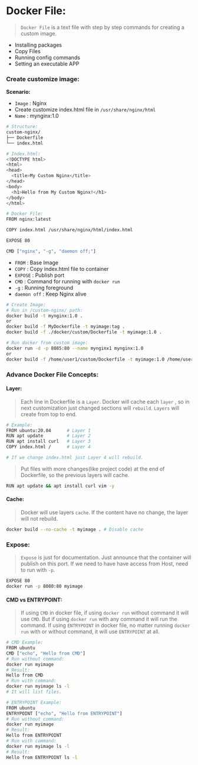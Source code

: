 # Docker File:

> `Docker File` is a text file with step by step commands for creating a custom image.
  * Installing packages
  * Copy Files
  * Running config commands
  * Setting an executable APP

### Create customize image:

**Scenario:**
* `Image` : Nginx
* Create customize index.html file in `/usr/share/nginx/html` 
* `Name` : mynginx:1.0

```sh
# Structure:
custom-nginx/
├── Dockerfile
└── index.html
```
```sh
# Index.html:
<!DOCTYPE html>
<html>
<head>
  <title>My Custom Nginx</title>
</head>
<body>
  <h1>Hello from My Custom Nginx!</h1>
</body>
</html>
```
```sh
# Docker File:
FROM nginx:latest

COPY index.html /usr/share/nginx/html/index.html

EXPOSE 80

CMD ["nginx", "-g", "daemon off;"]
```
* `FROM` : Base Image
* `COPY` : Copy index.html file to container
* `EXPOSE` : Publish port
* `CMD` : Command for running with `docker run`
* `-g` : Running foreground
* `daemon off` : Keep Nginx alive

```sh
# Create Image:
# Run in /custom-nginx/ path:
docker build -t mynginx:1.0 .
or
docker build -f MyDockerfile -t myimage:tag .
docker build -f ./docker/custom/Dockerfile -t myimage:1.0 .

```
```sh
# Run docker from custom image:
docker run -d -p 8085:80 --name mynginx1 mynginx:1.0
or
docker build -f /home/user1/custom/Dockerfile -t myimage:1.0 /home/user1/custom/
```

### Advance Docker File Concepts:

#### Layer:
> Each line in Dockerfile is a `Layer`.
> Docker will cache each `layer` , so in next customization just changed sections will `rebuild`.
> `Layers` will create from top to end.

```sh
# Example:
FROM ubuntu:20.04      # Layer 1
RUN apt update         # Layer 2
RUN apt install curl   # Layer 3
COPY index.html /      # Layer 4

# If we change index.html just Layer 4 will rebuild.
```
> Put files with more changes(like project code) at the end of Dockerfile, so the previous layers will cache.
```sh
RUN apt update && apt install curl vim -y
```

#### Cache:
> Docker will use layers `cache`.
> If the content have no change, the layer will not rebuild.
```sh
docker build --no-cache -t myimage . # Disable cache
```

### Expose:
> `Expose` is just for documentation.
> Just announce that the container will publish on this port.
> If we need to have have access from Host, need to run with `-p`.
```sh
EXPOSE 80
docker run -p 8080:80 myimage
```

#### CMD vs ENTRYPOINT:

> If using `CMD` in docker file, if using `docker run` without command it will use `CMD`. But if using `docker run` with any command it will run the command.
> If using `ENTRYPOINT` in docker file, no matter running `docker run` with or without command, it will use `ENTRYPOINT` at all. 

```sh
# CMD Example:
FROM ubuntu
CMD ["echo", "Hello from CMD"]
# Run without command:
docker run myimage
# Result:
Hello from CMD
# Run with command:
docker run myimage ls -l
# It will list files.
```
```sh
# ENTRYPOINT Example:
FROM ubuntu
ENTRYPOINT ["echo", "Hello from ENTRYPOINT"]
# Run without command:
docker run myimage
# Result:
Hello from ENTRYPOINT
# Run with command:
docker run myimage ls -l
# Result:
Hello from ENTRYPOINT ls -l
```




